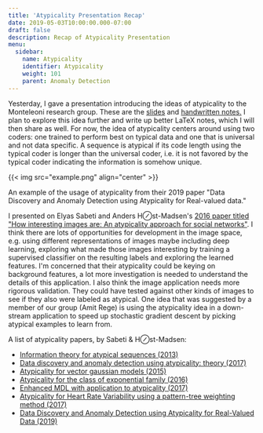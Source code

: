 ```yaml
---
title: 'Atypicality Presentation Recap'
date: 2019-05-03T10:00:00.000-07:00
draft: false
description: Recap of Atypicality Presentation
menu:
  sidebar:
    name: Atypicality
    identifier: Atypicality
    weight: 101
    parent: Anomaly Detection
---
```


Yesterday, I gave a presentation introducing the ideas of atypicality to the Monteleoni research group. These are the [slides](https://drive.google.com/open?id=1ZuS7SouTQkhWekoCaeU9SS-jrAN_AFp5) and [handwritten notes.](https://drive.google.com/open?id=1HHjwAtoR2jiGyYyewbUbqyi3EBqP0CZF) I plan to explore this idea further and write up better LaTeX notes, which I will then share as well. For now, the idea of atypicality centers around using two coders: one trained to perform best on typical data and one that is universal and not data specific. A sequence is atypical if its code length using the typical coder is longer than the universal coder, i.e. it is not favored by the typical coder indicating the information is somehow unique. 



{{< img src="example.png" align="center" >}}

An example of the usage of atypicality from their 2019 paper "Data Discovery and Anomaly Detection using Atypicality for Real-valued data."





I presented on Elyas Sabeti and Anders H⊘st-Madsen's [2016 paper titled "How interesting images are: An atypicality approach for social networks"](https://ieeexplore-ieee-org.colorado.idm.oclc.org/abstract/document/7840742). I think there are lots of opportunities for development in the image space, e.g. using different representations of images maybe including deep learning, exploring what made those images interesting by training a supervised classifier on the resulting labels and exploring the learned features. I'm concerned that their atypicality could be keying on background features, a lot more investigation is needed to understand the details of this application. I also think the image application needs more rigorous validation. They could have tested against other kinds of images to see if they also were labeled as atypical. One idea that was suggested by a member of our group (Amit Rege) is using the atypicality idea in a down-stream application to speed up stochastic gradient descent by picking atypical examples to learn from. 



A list of atypicality papers, by Sabeti & H⊘st-Madsen:

*   [Information theory for atypical sequences (2013)](https://ieeexplore.ieee.org/abstract/document/6691276/)
*   [Data discovery and anomaly detection using atypicality: theory (2017)](https://arxiv.org/abs/1709.03189)
*   [Atypicality for vector gaussian models (2015)](https://ieeexplore.ieee.org/abstract/document/7418211/)
*   [Atypicality for the class of exponential family (2016)](https://ieeexplore.ieee.org/abstract/document/7852292/)
*   [Enhanced MDL with application to atypicality (2017)](https://ieeexplore.ieee.org/abstract/document/8007125/)
*   [Atypicality for Heart Rate Variability using a pattern-tree weighting method (2017)](https://arxiv.org/abs/1710.07319)
*   [Data Discovery and Anomaly Detection using Atypicality for Real-Valued Data (2019)](https://www.mdpi.com/1099-4300/21/3/219)
